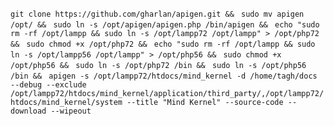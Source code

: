 `git clone https://github.com/gharlan/apigen.git && `
`sudo mv apigen /opt/ && `
`sudo ln -s /opt/apigen/apigen.php /bin/apigen && `
`echo "sudo rm -rf /opt/lampp && sudo ln -s /opt/lampp72 /opt/lampp" > /opt/php72 && `
`sudo chmod +x /opt/php72 && `
`echo "sudo rm -rf /opt/lampp && sudo ln -s /opt/lampp56 /opt/lampp" > /opt/php56 && `
`sudo chmod +x /opt/php56 && `
`sudo ln -s /opt/php72 /bin && `
`sudo ln -s /opt/php56 /bin && `
`apigen -s /opt/lampp72/htdocs/mind_kernel -d /home/tagh/docs --debug --exclude /opt/lampp72/htdocs/mind_kernel/application/third_party/,/opt/lampp72/htdocs/mind_kernel/system --title "Mind Kernel" --source-code --download --wipeout`
